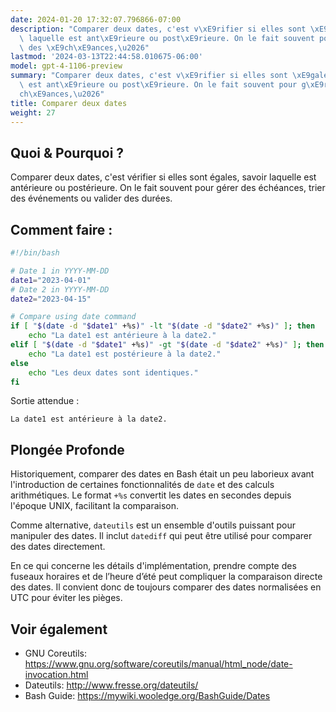 ```yaml
---
date: 2024-01-20 17:32:07.796866-07:00
description: "Comparer deux dates, c'est v\xE9rifier si elles sont \xE9gales, savoir\
  \ laquelle est ant\xE9rieure ou post\xE9rieure. On le fait souvent pour g\xE9rer\
  \ des \xE9ch\xE9ances,\u2026"
lastmod: '2024-03-13T22:44:58.010675-06:00'
model: gpt-4-1106-preview
summary: "Comparer deux dates, c'est v\xE9rifier si elles sont \xE9gales, savoir laquelle\
  \ est ant\xE9rieure ou post\xE9rieure. On le fait souvent pour g\xE9rer des \xE9\
  ch\xE9ances,\u2026"
title: Comparer deux dates
weight: 27
---
```


## Quoi & Pourquoi ?
Comparer deux dates, c'est vérifier si elles sont égales, savoir laquelle est antérieure ou postérieure. On le fait souvent pour gérer des échéances, trier des événements ou valider des durées.

## Comment faire :
```Bash
#!/bin/bash

# Date 1 in YYYY-MM-DD
date1="2023-04-01"
# Date 2 in YYYY-MM-DD
date2="2023-04-15"

# Compare using date command
if [ "$(date -d "$date1" +%s)" -lt "$(date -d "$date2" +%s)" ]; then
    echo "La date1 est antérieure à la date2."
elif [ "$(date -d "$date1" +%s)" -gt "$(date -d "$date2" +%s)" ]; then
    echo "La date1 est postérieure à la date2."
else
    echo "Les deux dates sont identiques."
fi
```
Sortie attendue :
```
La date1 est antérieure à la date2.
```

## Plongée Profonde
Historiquement, comparer des dates en Bash était un peu laborieux avant l'introduction de certaines fonctionnalités de `date` et des calculs arithmétiques. Le format `+%s` convertit les dates en secondes depuis l'époque UNIX, facilitant la comparaison.

Comme alternative, `dateutils` est un ensemble d'outils puissant pour manipuler des dates. Il inclut `datediff` qui peut être utilisé pour comparer des dates directement.

En ce qui concerne les détails d'implémentation, prendre compte des fuseaux horaires et de l’heure d’été peut compliquer la comparaison directe des dates. Il convient donc de toujours comparer des dates normalisées en UTC pour éviter les pièges.

## Voir également
- GNU Coreutils: https://www.gnu.org/software/coreutils/manual/html_node/date-invocation.html
- Dateutils: http://www.fresse.org/dateutils/
- Bash Guide: https://mywiki.wooledge.org/BashGuide/Dates
